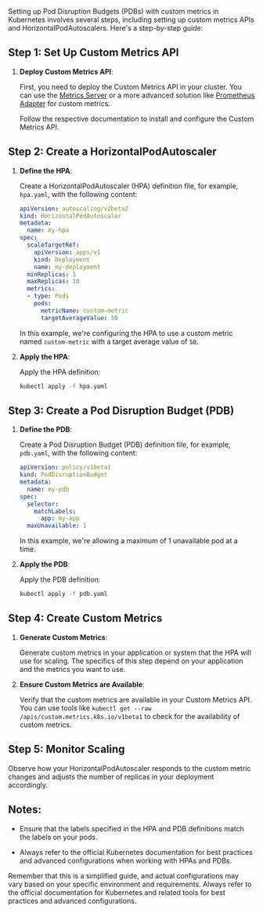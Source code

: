 Setting up Pod Disruption Budgets (PDBs) with custom metrics in Kubernetes involves several steps, including setting up custom metrics APIs and HorizontalPodAutoscalers. Here's a step-by-step guide:

## Step 1: Set Up Custom Metrics API

1. **Deploy Custom Metrics API**:

   First, you need to deploy the Custom Metrics API in your cluster. You can use the [Metrics Server](https://github.com/kubernetes-sigs/metrics-server) or a more advanced solution like [Prometheus Adapter](https://github.com/kubernetes-sigs/prometheus-adapter) for custom metrics.

   Follow the respective documentation to install and configure the Custom Metrics API.

## Step 2: Create a HorizontalPodAutoscaler

1. **Define the HPA**:

   Create a HorizontalPodAutoscaler (HPA) definition file, for example, `hpa.yaml`, with the following content:

   ```yaml
   apiVersion: autoscaling/v2beta2
   kind: HorizontalPodAutoscaler
   metadata:
     name: my-hpa
   spec:
     scaleTargetRef:
       apiVersion: apps/v1
       kind: Deployment
       name: my-deployment
     minReplicas: 1
     maxReplicas: 10
     metrics:
     - type: Pods
       pods:
         metricName: custom-metric
         targetAverageValue: 50
   ```

   In this example, we're configuring the HPA to use a custom metric named `custom-metric` with a target average value of `50`.

2. **Apply the HPA**:

   Apply the HPA definition:

   ```bash
   kubectl apply -f hpa.yaml
   ```

## Step 3: Create a Pod Disruption Budget (PDB)

1. **Define the PDB**:

   Create a Pod Disruption Budget (PDB) definition file, for example, `pdb.yaml`, with the following content:

   ```yaml
   apiVersion: policy/v1beta1
   kind: PodDisruptionBudget
   metadata:
     name: my-pdb
   spec:
     selector:
       matchLabels:
         app: my-app
     maxUnavailable: 1
   ```

   In this example, we're allowing a maximum of 1 unavailable pod at a time.

2. **Apply the PDB**:

   Apply the PDB definition:

   ```bash
   kubectl apply -f pdb.yaml
   ```

## Step 4: Create Custom Metrics

1. **Generate Custom Metrics**:

   Generate custom metrics in your application or system that the HPA will use for scaling. The specifics of this step depend on your application and the metrics you want to use.

2. **Ensure Custom Metrics are Available**:

   Verify that the custom metrics are available in your Custom Metrics API. You can use tools like `kubectl get --raw /apis/custom.metrics.k8s.io/v1beta1` to check for the availability of custom metrics.

## Step 5: Monitor Scaling

Observe how your HorizontalPodAutoscaler responds to the custom metric changes and adjusts the number of replicas in your deployment accordingly.

## Notes:

- Ensure that the labels specified in the HPA and PDB definitions match the labels on your pods.

- Always refer to the official Kubernetes documentation for best practices and advanced configurations when working with HPAs and PDBs.

Remember that this is a simplified guide, and actual configurations may vary based on your specific environment and requirements. Always refer to the official documentation for Kubernetes and related tools for best practices and advanced configurations.
